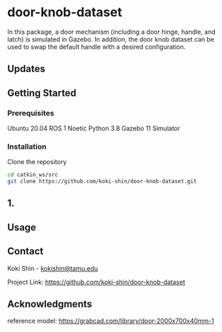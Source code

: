 # door-knob-dataset
In this package, a door mechanism (including a door hinge, handle, and latch) is simulated in Gazebo. In addition, the door knob dataset can be used to swap the default handle with a desired configuration.

## Updates

## Getting Started

### Prerequisites
Ubuntu 20.04
ROS 1 Noetic
Python 3.8
Gazebo 11 Simulator


### Installation

Clone the repository
```sh
cd catkin_ws/src
git clone https://github.com/koki-shin/door-knob-dataset.git
```

## 1. 

## Usage


## Contact
Koki Shin - kokishin@tamu.edu

Project Link: https://github.com/koki-shin/door-knob-dataset

## Acknowledgments
reference model: https://grabcad.com/library/door-2000x700x40mm-1
